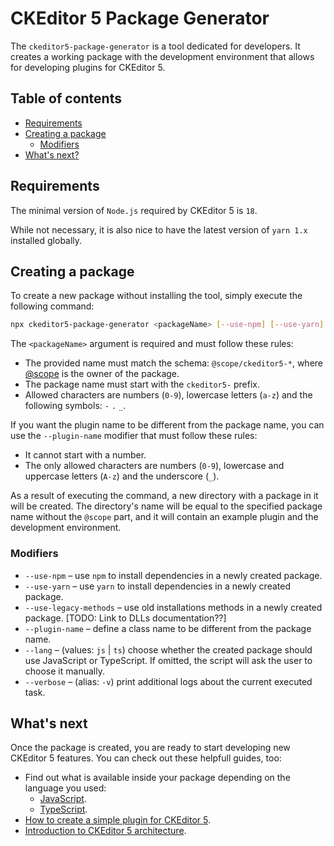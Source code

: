 CKEditor 5 Package Generator
============================

The `ckeditor5-package-generator` is a tool dedicated for developers. It creates a working package with the development environment that allows for developing plugins for CKEditor 5.

## Table of contents

* [Requirements](#requirements)
* [Creating a package](#creating-a-package)
  * [Modifiers](#modifiers)
* [What's next?](#whats-next)

## Requirements

The minimal version of `Node.js` required by CKEditor 5 is `18`.

While not necessary, it is also nice to have the latest version of `yarn 1.x` installed globally.

## Creating a package

To create a new package without installing the tool, simply execute the following command:

```bash
npx ckeditor5-package-generator <packageName> [--use-npm] [--use-yarn] [--plugin-name <...>] [--lang <js|ts>] [--verbose]
```

The `<packageName>` argument is required and  must follow these rules:

* The provided name must match the schema: `@scope/ckeditor5-*`, where [@scope](https://docs.npmjs.com/about-scopes) is the owner of the package.
* The package name must start with the `ckeditor5-` prefix.
* Allowed characters are numbers (`0-9`), lowercase letters (`a-z`) and the following symbols: `-` `.` `_`.

If you want the plugin name to be different from the package name, you can use the `--plugin-name` modifier that must follow these rules:

* It cannot start with a number.
* The only allowed characters are numbers (`0-9`), lowercase and uppercase letters (`A-z`) and the underscore (`_`).

As a result of executing the command, a new directory with a package in it will be created. The directory's name will be equal to the specified package name without the `@scope` part, and it will contain an example plugin and the development environment.

### Modifiers

* `--use-npm` &ndash; use `npm` to install dependencies in a newly created package.
* `--use-yarn` &ndash; use `yarn` to install dependencies in a newly created package.
* `--use-legacy-methods` &ndash; use old installations methods in a newly created package. [TODO: Link to DLLs documentation??]
* `--plugin-name` &ndash; define a class name to be different from the package name.
* `--lang` &ndash; (values: `js` | `ts`) choose whether the created package should use JavaScript or TypeScript. If omitted, the script will ask the user to choose it manually.
* `--verbose` &ndash; (alias: `-v`) print additional logs about the current executed task.

## What's next

Once the package is created, you are ready to start developing new CKEditor 5 features. You can check out these helpfull guides, too:

* Find out what is available inside your package depending on the language you used:
  * [JavaScript](https://ckeditor.com/docs/ckeditor5/latest/framework/guides/plugins/package-generator/javascript-package.html).
  * [TypeScript](https://ckeditor.com/docs/ckeditor5/latest/framework/guides/plugins/package-generator/typescript-package.html).
* [How to create a simple plugin for CKEditor 5](https://ckeditor.com/docs/ckeditor5/latest/framework/guides/plugins/simple-plugin/abbreviation-plugin-level-1.html).
* [Introduction to CKEditor 5 architecture](https://ckeditor.com/docs/ckeditor5/latest/framework/guides/architecture/intro.html).
